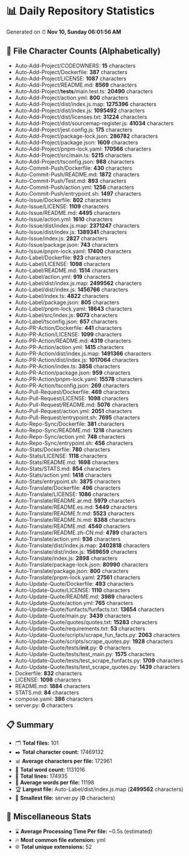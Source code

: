 # 📊 Daily Repository Statistics
Generated on ⏰ **Nov 10, Sunday 06:01:56 AM**

## 📂 File Character Counts (Alphabetically)
- Auto-Add-Project/CODEOWNERS: **15** characters
- Auto-Add-Project/Dockerfile: **387** characters
- Auto-Add-Project/LICENSE: **1087** characters
- Auto-Add-Project/README.md: **8569** characters
- Auto-Add-Project/__tests__/main.test.ts: **20490** characters
- Auto-Add-Project/action.yml: **800** characters
- Auto-Add-Project/dist/index.js.map: **1275396** characters
- Auto-Add-Project/dist/index.js: **1095492** characters
- Auto-Add-Project/dist/licenses.txt: **31224** characters
- Auto-Add-Project/dist/sourcemap-register.js: **41034** characters
- Auto-Add-Project/jest.config.js: **175** characters
- Auto-Add-Project/package-lock.json: **286782** characters
- Auto-Add-Project/package.json: **1609** characters
- Auto-Add-Project/pnpm-lock.yaml: **170566** characters
- Auto-Add-Project/src/main.ts: **5215** characters
- Auto-Add-Project/tsconfig.json: **988** characters
- Auto-Commit-Push/Dockerfile: **430** characters
- Auto-Commit-Push/README.md: **1872** characters
- Auto-Commit-Push/Test.md: **893** characters
- Auto-Commit-Push/action.yml: **1256** characters
- Auto-Commit-Push/entrypoint.sh: **1497** characters
- Auto-Issue/Dockerfile: **802** characters
- Auto-Issue/LICENSE: **1109** characters
- Auto-Issue/README.md: **4495** characters
- Auto-Issue/action.yml: **1610** characters
- Auto-Issue/dist/index.js.map: **2371247** characters
- Auto-Issue/dist/index.js: **1389341** characters
- Auto-Issue/index.js: **2827** characters
- Auto-Issue/package.json: **743** characters
- Auto-Issue/pnpm-lock.yaml: **17400** characters
- Auto-Label/Dockerfile: **923** characters
- Auto-Label/LICENSE: **1098** characters
- Auto-Label/README.md: **1514** characters
- Auto-Label/action.yml: **919** characters
- Auto-Label/dist/index.js.map: **2499562** characters
- Auto-Label/dist/index.js: **1456766** characters
- Auto-Label/index.ts: **4822** characters
- Auto-Label/package.json: **805** characters
- Auto-Label/pnpm-lock.yaml: **18643** characters
- Auto-Label/src/index.js: **9073** characters
- Auto-Label/tsconfig.json: **657** characters
- Auto-PR-Action/Dockerfile: **441** characters
- Auto-PR-Action/LICENSE: **1099** characters
- Auto-PR-Action/README.md: **4319** characters
- Auto-PR-Action/action.yml: **1415** characters
- Auto-PR-Action/dist/index.js.map: **1491366** characters
- Auto-PR-Action/dist/index.js: **1017064** characters
- Auto-PR-Action/index.ts: **3858** characters
- Auto-PR-Action/package.json: **959** characters
- Auto-PR-Action/pnpm-lock.yaml: **15578** characters
- Auto-PR-Action/tsconfig.json: **269** characters
- Auto-Pull-Request/Dockerfile: **469** characters
- Auto-Pull-Request/LICENSE: **1098** characters
- Auto-Pull-Request/README.md: **5076** characters
- Auto-Pull-Request/action.yml: **2051** characters
- Auto-Pull-Request/entrypoint.sh: **7695** characters
- Auto-Repo-Sync/Dockerfile: **381** characters
- Auto-Repo-Sync/README.md: **1218** characters
- Auto-Repo-Sync/action.yml: **748** characters
- Auto-Repo-Sync/entrypoint.sh: **456** characters
- Auto-Stats/Dockerfile: **780** characters
- Auto-Stats/LICENSE: **1118** characters
- Auto-Stats/README.md: **1698** characters
- Auto-Stats/STATS.md: **854** characters
- Auto-Stats/action.yml: **1418** characters
- Auto-Stats/entrypoint.sh: **3875** characters
- Auto-Translate/Dockerfile: **496** characters
- Auto-Translate/LICENSE: **1086** characters
- Auto-Translate/README.ar.md: **5979** characters
- Auto-Translate/README.es.md: **5449** characters
- Auto-Translate/README.fr.md: **5523** characters
- Auto-Translate/README.hi.md: **8388** characters
- Auto-Translate/README.md: **4540** characters
- Auto-Translate/README.zh-CN.md: **4789** characters
- Auto-Translate/action.yml: **936** characters
- Auto-Translate/dist/index.js.map: **2402818** characters
- Auto-Translate/dist/index.js: **1569659** characters
- Auto-Translate/index.js: **2898** characters
- Auto-Translate/package-lock.json: **80990** characters
- Auto-Translate/package.json: **800** characters
- Auto-Translate/pnpm-lock.yaml: **27561** characters
- Auto-Update-Quote/Dockerfile: **493** characters
- Auto-Update-Quote/LICENSE: **1110** characters
- Auto-Update-Quote/README.md: **3989** characters
- Auto-Update-Quote/action.yml: **765** characters
- Auto-Update-Quote/funfacts/funfacts.txt: **13654** characters
- Auto-Update-Quote/main.py: **3439** characters
- Auto-Update-Quote/quotes/quotes.txt: **15283** characters
- Auto-Update-Quote/requirements.txt: **53** characters
- Auto-Update-Quote/scripts/scrape_fun_facts.py: **2063** characters
- Auto-Update-Quote/scripts/scrape_quotes.py: **1928** characters
- Auto-Update-Quote/tests/__init__.py: **0** characters
- Auto-Update-Quote/tests/test_main.py: **1575** characters
- Auto-Update-Quote/tests/test_scrape_funfacts.py: **1709** characters
- Auto-Update-Quote/tests/test_scrape_quotes.py: **1439** characters
- Dockerfile: **832** characters
- LICENSE: **1098** characters
- README.md: **1884** characters
- STATS.md: **84** characters
- compose.yaml: **386** characters
- server.py: **0** characters

## 📋 Summary
- 🗂️ **Total files:** 101
- ✒️ **Total character count:** 17469132
- 📊 **Average characters per file:** 172961
- 📝 **Total word count:** 1131016
- 🧾 **Total lines:** 174935
- 📐 **Average words per file:** 11198
- 🏆 **Largest file:** Auto-Label/dist/index.js.map (**2499562** characters)
- 🥉 **Smallest file:** server.py (**0** characters)

## 🌟 Miscellaneous Stats
- ⌛ **Average Processing Time Per file:** ~0.5s (estimated)
- 🔥 **Most common file extension:** yml
- 🌐 **Total unique extensions:** 52
